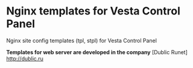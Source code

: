 # Nginx templates for Vesta Control Panel
Nginx site config templates (tpl, stpl) for Vesta Control Panel


**Templates for web server are developed in the company** [Dublic Runet] <http://dublic.ru>
